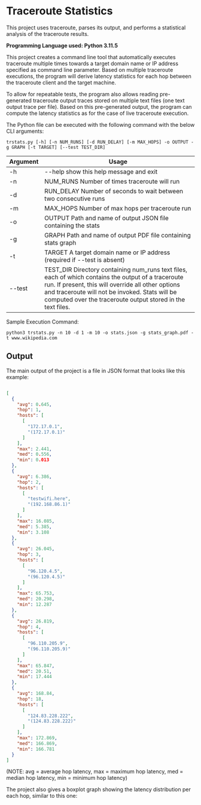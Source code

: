 # Traceroute Statistics
This project uses traceroute, parses its output, and performs a statistical analysis of the traceroute results.

**Programming Language used: Python 3.11.5**

This project creates a command line tool that automatically executes traceroute multiple times towards a target domain name or IP address specified as command line parameter. Based on multiple traceroute executions, the program will derive latency statistics for each hop between the traceroute client and the target machine.

To allow for repeatable tests, the program also allows reading pre-generated traceroute output traces stored on multiple text files (one text output trace per file). Based on this pre-generated output, the program can compute the latency statistics as for the case of live traceroute execution.

The Python file can be executed with the following command with the below CLI arguments:

```
trstats.py [-h] [-n NUM_RUNS] [-d RUN_DELAY] [-m MAX_HOPS] -o OUTPUT -g GRAPH [-t TARGET] [--test TEST_DIR]
```

| Argument  | Usage |
| ------------- | ------------- |
| -h | --help show this help message and exit |
| -n | NUM_RUNS Number of times traceroute will run |
| -d | RUN_DELAY Number of seconds to wait between two consecutive runs |
| -m | MAX_HOPS Number of max hops per traceroute run |
| -o | OUTPUT Path and name of output JSON file containing the stats |
| -g | GRAPH Path and name of output PDF file containing stats graph |
| -t | TARGET A target domain name or IP address (required if --test is absent) |
| --test | TEST_DIR Directory containing num_runs text files, each of which contains the output of a traceroute run. If present, this will override all other options and traceroute will not be invoked. Stats will be computed over the traceroute output stored in the text files. |

Sample Execution Command:
```
python3 trstats.py -n 10 -d 1 -m 10 -o stats.json -g stats_graph.pdf -t www.wikipedia.com
```
## Output
The main output of the project is a file in JSON format that looks like this example:
```json

[
  {
    "avg": 0.645,
    "hop": 1,
    "hosts": [
      [
        "172.17.0.1",
        "(172.17.0.1)"
      ]
    ],
    "max": 2.441,
    "med": 0.556,
    "min": 0.013
  },
  {
    "avg": 6.386,
    "hop": 2,
    "hosts": [
      [
        "testwifi.here",
        "(192.168.86.1)"
      ]
    ],
    "max": 16.085,
    "med": 5.385,
    "min": 3.108
  },
  {
    "avg": 26.045,
    "hop": 3,
    "hosts": [
      [
        "96.120.4.5",
        "(96.120.4.5)"
      ]
    ],
    "max": 65.753,
    "med": 20.298,
    "min": 12.287
  },
  {
    "avg": 26.819,
    "hop": 4,
    "hosts": [
      [
        "96.110.205.9",
        "(96.110.205.9)"
      ]
    ],
    "max": 65.847,
    "med": 20.51,
    "min": 17.444
  },
  {
    "avg": 168.84,
    "hop": 18,
    "hosts": [
      [
        "124.83.228.222",
        "(124.83.228.222)"
      ]
    ],
    "max": 172.869,
    "med": 166.869,
    "min": 166.781
  }
]
```
(NOTE: avg = average hop latency, max = maximum hop latency, med = median hop latency, min = minimum
hop latency)

The project also gives a boxplot graph showing the latency distribution per each hop, similar to this one:


